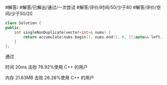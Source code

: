 #解答/ #解答/已解出/通过/一次尝试 #解答/评价/时间/50/少于80 #解答/评价/空间/少于50/20

``` cpp
class Solution {
public:
    int singleNonDuplicate(vector<int>& nums) {
        return accumulate(nums.begin(), nums.end(), 0, [](auto&& left, auto&& right) { return left ^ right; });
    }
};
```

通过

时间
20ms
击败 78.92%使用 C++ 的用户

内存
21.63MB
击败 26.28%使用 C++ 的用户